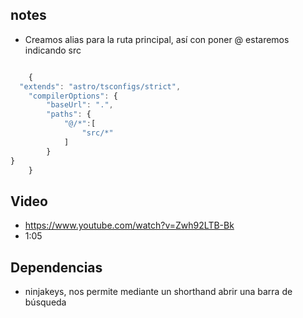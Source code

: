 

## notes
- Creamos alias para la ruta principal, así con poner @ estaremos indicando src
```typescript

	{
  "extends": "astro/tsconfigs/strict",
	"compilerOptions": {
		"baseUrl": ".",
		"paths": {
			"@/*":[
				"src/*"
			]
		}
}
	}


```

## Video
- https://www.youtube.com/watch?v=Zwh92LTB-Bk
- 1:05

## Dependencias
- ninjakeys, nos permite mediante un shorthand abrir una barra de búsqueda 
